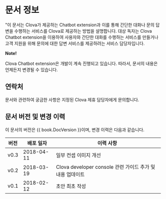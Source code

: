 # 문서 정보
"이 문서는 Clova가 제공하는 Chatbot extension과 이를 통해 간단한 대화나 문의 답변을 수행하는 서비스를 Clova로 제공하는 방법을 설명합니다. 대상 독자는 Clova Chatbot extension을 이용하여 사용자와 간단한 대화를 수행하는 서비스를 만들거나 고객 지원을 위해 문의에 대한 답변 서비스를 제공하려는 서비스 담당자입니다.

<div class="note">
  <p><strong>Note!</strong></p>
  <p>Clova Chatbot extension은 개발이 계속 진행되고 있습니다. 따라서, 문서의 내용은 언제든지 변경될 수 있습니다.</p>
</div>

## 연락처
문서와 관련하여 궁금한 사항은 지정된 Clova 제휴 담당자에게 문의합니다.

## 문서 버전 및 변경 이력

이 문서의 버전은 {{ book.DocVersion }}이며, 변경 이력은 다음과 같습니다.

| 버전 | 배포 일자 | 이력 사항                               |
|----|--------|----------------------------------------|
| v0.3 | 2018-04-11 | 일부 컨셉 이미지 개선                       |
| v0.2 | 2018-03-19 | Clova developer console 관련 가이드 추가 및 내용 업데이트 |
| v0.1 | 2018-02-12 | 초안 최초 작성                                       |
